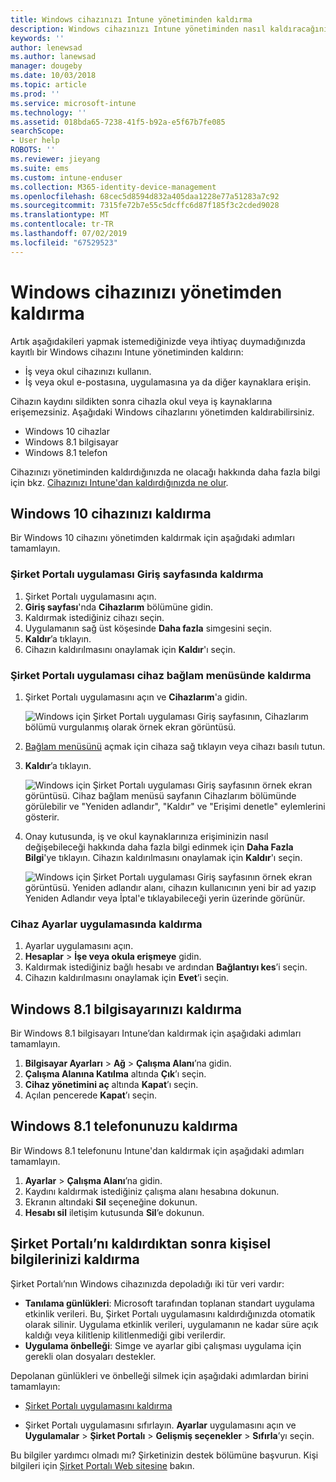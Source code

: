 ```yaml
---
title: Windows cihazınızı Intune yönetiminden kaldırma
description: Windows cihazınızı Intune yönetiminden nasıl kaldıracağınızı açıklar
keywords: ''
author: lenewsad
ms.author: lanewsad
manager: dougeby
ms.date: 10/03/2018
ms.topic: article
ms.prod: ''
ms.service: microsoft-intune
ms.technology: ''
ms.assetid: 018bda65-7238-41f5-b92a-e5f67b7fe085
searchScope:
- User help
ROBOTS: ''
ms.reviewer: jieyang
ms.suite: ems
ms.custom: intune-enduser
ms.collection: M365-identity-device-management
ms.openlocfilehash: 68cec5d8594d832a405daa1228e77a51283a7c92
ms.sourcegitcommit: 7315fe72b7e55c5dcffc6d87f185f3c2cded9028
ms.translationtype: MT
ms.contentlocale: tr-TR
ms.lasthandoff: 07/02/2019
ms.locfileid: "67529523"
---
```

# <a name="remove-your-windows-device-from-management"></a>Windows cihazınızı yönetimden kaldırma

Artık aşağıdakileri yapmak istemediğinizde veya ihtiyaç duymadığınızda kayıtlı bir Windows cihazını Intune yönetiminden kaldırın:  
* İş veya okul cihazınızı kullanın. 
* İş veya okul e-postasına, uygulamasına ya da diğer kaynaklara erişin.

Cihazın kaydını sildikten sonra cihazla okul veya iş kaynaklarına erişemezsiniz. Aşağıdaki Windows cihazlarını yönetimden kaldırabilirsiniz.  
* Windows 10 cihazlar 
* Windows 8.1 bilgisayar
* Windows 8.1 telefon
 
Cihazınızı yönetiminden kaldırdığınızda ne olacağı hakkında daha fazla bilgi için bkz. [Cihazınızı Intune'dan kaldırdığınızda ne olur](what-happens-if-you-unenroll-your-device-from-intune-windows.md).  

## <a name="remove-your-windows-10-device"></a>Windows 10 cihazınızı kaldırma
Bir Windows 10 cihazını yönetimden kaldırmak için aşağıdaki adımları tamamlayın.

### <a name="remove-in-company-portal-app-home-page"></a>Şirket Portalı uygulaması **Giriş** sayfasında kaldırma  

1. Şirket Portalı uygulamasını açın.
2. **Giriş sayfası**'nda **Cihazlarım** bölümüne gidin.
3. Kaldırmak istediğiniz cihazı seçin.
3. Uygulamanın sağ üst köşesinde **Daha fazla** simgesini seçin.
4. **Kaldır**’a tıklayın. 
5. Cihazın kaldırılmasını onaylamak için **Kaldır**'ı seçin.  

### <a name="remove-in-company-portal-app-device-context-menu"></a>Şirket Portalı uygulaması cihaz bağlam menüsünde kaldırma  

1. Şirket Portalı uygulamasını açın ve **Cihazlarım**'a gidin.

    ![Windows için Şirket Portalı uygulaması Giriş sayfasının, Cihazlarım bölümü vurgulanmış olarak örnek ekran görüntüsü.](./media/1809_CheckAccess_Context_Select_Device.png)

2. [Bağlam menüsünü](https://docs.microsoft.com//windows/uwp/design/controls-and-patterns/menus) açmak için cihaza sağ tıklayın veya cihazı basılı tutun.  

3. **Kaldır**’a tıklayın.  

    ![Windows için Şirket Portalı uygulaması Giriş sayfasının örnek ekran görüntüsü. Cihaz bağlam menüsü sayfanın **Cihazlarım** bölümünde görülebilir ve "Yeniden adlandır", "Kaldır" ve "Erişimi denetle" eylemlerini gösterir.](./media/1809_DeviceContextMenu_Windows_CP.png)  

5. Onay kutusunda, iş ve okul kaynaklarınıza erişiminizin nasıl değişebileceği hakkında daha fazla bilgi edinmek için **Daha Fazla Bilgi**'ye tıklayın. Cihazın kaldırılmasını onaylamak için **Kaldır**'ı seçin.   

     ![Windows için Şirket Portalı uygulaması Giriş sayfasının örnek ekran görüntüsü. Yeniden adlandır alanı, cihazın kullanıcının yeni bir ad yazıp Yeniden Adlandır veya İptal'e tıklayabileceği yerin üzerinde görünür.](./media/1808_RemoveDevice_Popup.png)  


### <a name="remove-in-device-settings-app"></a>Cihaz Ayarlar uygulamasında kaldırma
1. Ayarlar uygulamasını açın. 
2. **Hesaplar** > **İşe veya okula erişmeye** gidin.
3. Kaldırmak istediğiniz bağlı hesabı ve ardından **Bağlantıyı kes**’i seçin.
4. Cihazın kaldırılmasını onaylamak için **Evet**’i seçin.

## <a name="remove-your-windows-81-computer"></a>Windows 8.1 bilgisayarınızı kaldırma
Bir Windows 8.1 bilgisayarı Intune’dan kaldırmak için aşağıdaki adımları tamamlayın.

1.  **Bilgisayar Ayarları** > **Ağ** > **Çalışma Alanı**’na gidin.
2.  **Çalışma Alanına Katılma** altında **Çık**’ı seçin.
3.  **Cihaz yönetimini aç** altında **Kapat**’ı seçin.
4.  Açılan pencerede **Kapat**’ı seçin.

## <a name="remove-your-windows-81-phone"></a>Windows 8.1 telefonunuzu kaldırma
Bir Windows 8.1 telefonunu Intune'dan kaldırmak için aşağıdaki adımları tamamlayın.

1.  **Ayarlar** > **Çalışma Alanı**’na gidin.
2.  Kaydını kaldırmak istediğiniz çalışma alanı hesabına dokunun.
3.  Ekranın altındaki **Sil** seçeneğine dokunun.
4.  **Hesabı sil** iletişim kutusunda **Sil**’e dokunun.  
## <a name="removing-your-personal-information-after-removing-the-company-portal"></a>Şirket Portalı’nı kaldırdıktan sonra kişisel bilgilerinizi kaldırma  

Şirket Portalı’nın Windows cihazınızda depoladığı iki tür veri vardır:

- **Tanılama günlükleri**: Microsoft tarafından toplanan standart uygulama etkinlik verileri. Bu, Şirket Portalı uygulamasını kaldırdığınızda otomatik olarak silinir. Uygulama etkinlik verileri, uygulamanın ne kadar süre açık kaldığı veya kilitlenip kilitlenmediği gibi verilerdir.
- **Uygulama önbelleği**: Simge ve ayarlar gibi çalışması uygulama için gerekli olan dosyaları destekler.

Depolanan günlükleri ve önbelleği silmek için aşağıdaki adımlardan birini tamamlayın:

* [Şirket Portalı uygulamasını kaldırma](https://support.microsoft.com/help/4028003/windows-10-uninstall-apps-and-programs) 

* Şirket Portalı uygulamasını sıfırlayın. **Ayarlar** uygulamasını açın ve **Uygulamalar** > **Şirket Portalı** > **Gelişmiş seçenekler** > **Sıfırla**’yı seçin. 

Bu bilgiler yardımcı olmadı mı? Şirketinizin destek bölümüne başvurun. Kişi bilgileri için [Şirket Portalı Web sitesine](https://go.microsoft.com/fwlink/?linkid=2010980) bakın.
